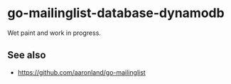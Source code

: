# go-mailinglist-database-dynamodb

Wet paint and work in progress.

## See also

* https://github.com/aaronland/go-mailinglist
